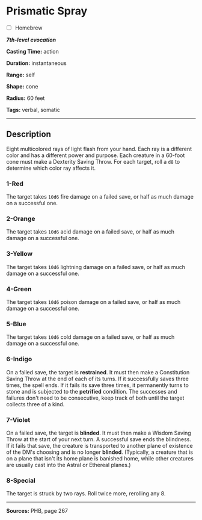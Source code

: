 # Prismatic Spray

- [ ] Homebrew

***7th-level evocation***

**Casting Time:** action

**Duration:** instantaneous

**Range:** self

**Shape:** cone

**Radius:** 60 feet

**Tags:** verbal, somatic

---

## Description
Eight multicolored rays of light flash from your hand.
Each ray is a different color and has a different power and purpose.
Each creature in a 60-foot cone must make a Dexterity Saving Throw.
For each target, roll a `d8` to determine which color ray affects it.

### 1-Red
The target takes `10d6` fire damage on a failed save, or half as much damage on a successful one.

### 2-Orange
The target takes `10d6` acid damage on a failed save, or half as much damage on a successful one.

### 3-Yellow
The target takes `10d6` lightning damage on a failed save, or half as much damage on a successful one.

### 4-Green
The target takes `10d6` poison damage on a failed save, or half as much damage on a successful one.

### 5-Blue
The target takes `10d6` cold damage on a failed save, or half as much damage on a successful one.

### 6-Indigo
On a failed save, the target is **restrained**.
It must then make a Constitution Saving Throw at the end of each of its turns.
If it successfully saves three times, the spell ends.
If it fails its save three times, it permanently turns to stone and is subjected to the **petrified** condition.
The successes and failures don't need to be consecutive, keep track of both until the target collects three of a kind.

### 7-Violet
On a failed save, the target is **blinded**.
It must then make a Wisdom Saving Throw at the start of your next turn.
A successful save ends the blindness.
If it fails that save, the creature is transported to another plane of existence of the DM's choosing and is no longer **blinded**.
(Typically, a creature that is on a plane that isn't its home plane is banished home, while other creatures are usually cast into the Astral or Ethereal planes.)

### 8-Special
The target is struck by two rays.
Roll twice more, rerolling any 8.

---

**Sources:** PHB, page 267

